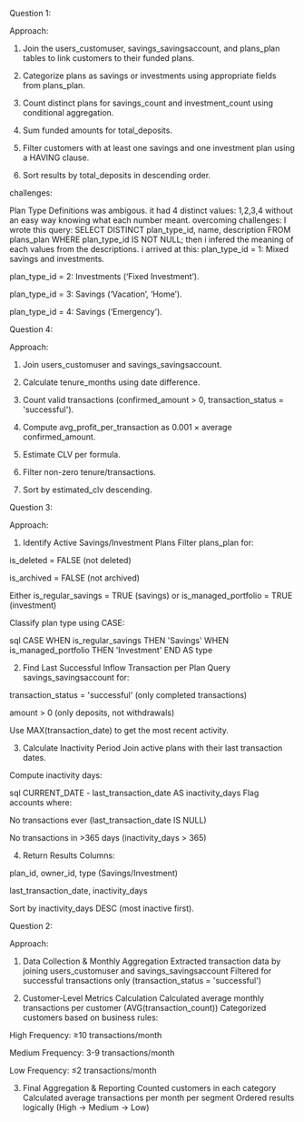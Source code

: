 Question 1:

Approach:

1. Join the users_customuser, savings_savingsaccount, and plans_plan tables to link customers to their funded plans.

2. Categorize plans as savings or investments using appropriate fields from plans_plan.

3. Count distinct plans for savings_count and investment_count using conditional aggregation.

4. Sum funded amounts for total_deposits.

5. Filter customers with at least one savings and one investment plan using a HAVING clause.

6. Sort results by total_deposits in descending order.

challenges:

Plan Type Definitions was ambigous.
it had 4 distinct values: 1,2,3,4 without an easy way knowing what each number meant.
overcoming challenges:
I wrote this query: SELECT DISTINCT plan_type_id, name, description
                    FROM plans_plan
                    WHERE plan_type_id IS NOT NULL;
then  i infered the meaning of each values from the descriptions. i arrived at this:
plan_type_id = 1: Mixed savings and investments.

plan_type_id = 2: Investments (‘Fixed Investment’).

plan_type_id = 3: Savings (‘Vacation’, ‘Home’).

plan_type_id = 4: Savings (‘Emergency’).


Question 4:

Approach:

1. Join users_customuser and savings_savingsaccount.

2. Calculate tenure_months using date difference.

3. Count valid transactions (confirmed_amount > 0, transaction_status = 'successful').

4. Compute avg_profit_per_transaction as 0.001 × average confirmed_amount.

5. Estimate CLV per formula.

6. Filter non-zero tenure/transactions.

7. Sort by estimated_clv descending.


Question 3:

Approach:
1. Identify Active Savings/Investment Plans
Filter plans_plan for:

is_deleted = FALSE (not deleted)

is_archived = FALSE (not archived)

Either is_regular_savings = TRUE (savings) or is_managed_portfolio = TRUE (investment)

Classify plan type using CASE:

sql
CASE 
    WHEN is_regular_savings THEN 'Savings'
    WHEN is_managed_portfolio THEN 'Investment'
END AS type

2. Find Last Successful Inflow Transaction per Plan
Query savings_savingsaccount for:

transaction_status = 'successful' (only completed transactions)

amount > 0 (only deposits, not withdrawals)

Use MAX(transaction_date) to get the most recent activity.

3. Calculate Inactivity Period
Join active plans with their last transaction dates.

Compute inactivity days:

sql
CURRENT_DATE - last_transaction_date AS inactivity_days
Flag accounts where:

No transactions ever (last_transaction_date IS NULL)

No transactions in >365 days (inactivity_days > 365)

4. Return Results
Columns:

plan_id, owner_id, type (Savings/Investment)

last_transaction_date, inactivity_days

Sort by inactivity_days DESC (most inactive first).

Question 2:

Approach:
1. Data Collection & Monthly Aggregation
Extracted transaction data by joining users_customuser and savings_savingsaccount
Filtered for successful transactions only (transaction_status = 'successful')

2. Customer-Level Metrics Calculation
Calculated average monthly transactions per customer (AVG(transaction_count))
Categorized customers based on business rules:

High Frequency: ≥10 transactions/month

Medium Frequency: 3-9 transactions/month

Low Frequency: ≤2 transactions/month

3. Final Aggregation & Reporting
Counted customers in each category
Calculated average transactions per month per segment
Ordered results logically (High → Medium → Low)



